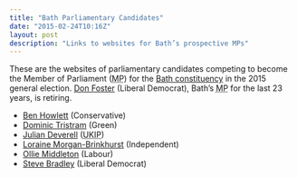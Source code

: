 ```yaml
---
title: "Bath Parliamentary Candidates"
date: "2015-02-24T10:16Z"
layout: post
description: "Links to websites for Bath’s prospective MPs"
---
```


These are the websites of parliamentary candidates competing to become the Member of Parliament (<abbr title="Member of Parliament">MP</abbr>) for the [Bath constituency](http://en.wikipedia.org/wiki/Bath_(UK_Parliament_constituency)) in the 2015 general election. [Don Foster](http://www.donfoster.co.uk) (Liberal Democrat), Bath’s <abbr title="Member of Parliament">MP</abbr> for the last 23 years, is retiring.

- [Ben Howlett](http://www.ben4bath.co.uk) (Conservative)
- [Dominic Tristram](http://www.dominictristram.com) (Green)
- [Julian Deverell](http://www.juliandeverell.co.uk) (<abbr title="United Kingdom Independence Party">UKIP</abbr>)
- [Loraine Morgan-Brinkhurst](http://www.loraine4bath.org.uk) (Independent)
- [Ollie Middleton](http://index-labourclp136.nationbuilder.com) (Labour)
- [Steve Bradley](http://www.stevebradley.info) (Liberal Democrat)